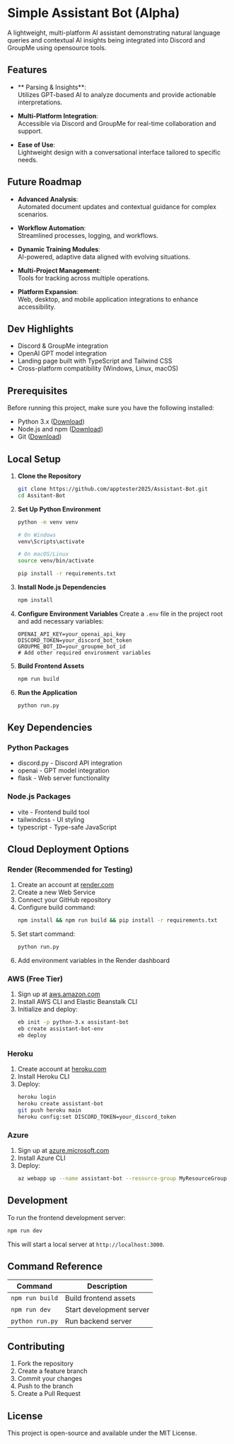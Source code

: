 # Simple Assistant Bot (Alpha)

A lightweight, multi-platform AI assistant demonstrating natural language queries and contextual AI insights being integrated into Discord and GroupMe using opensource tools.

## Features

- ** Parsing & Insights**:  
  Utilizes GPT-based AI to analyze documents and provide actionable interpretations.  

- **Multi-Platform Integration**:  
  Accessible via Discord and GroupMe for real-time collaboration and support.

- **Ease of Use**:  
  Lightweight design with a conversational interface tailored to specific needs.

## Future Roadmap

- **Advanced Analysis**:  
  Automated document updates and contextual guidance for complex scenarios.

- **Workflow Automation**:  
  Streamlined processes, logging, and workflows.

- **Dynamic Training Modules**:  
  AI-powered, adaptive data aligned with evolving situations.

- **Multi-Project Management**:  
  Tools for tracking across multiple operations.

- **Platform Expansion**:  
  Web, desktop, and mobile application integrations to enhance accessibility.


## Dev Highlights

- Discord & GroupMe integration
- OpenAI GPT model integration
- Landing page built with TypeScript and Tailwind CSS
- Cross-platform compatibility (Windows, Linux, macOS)

## Prerequisites

Before running this project, make sure you have the following installed:

- Python 3.x ([Download](https://python.org))
- Node.js and npm ([Download](https://nodejs.org))
- Git ([Download](https://git-scm.com))

## Local Setup

1. **Clone the Repository**
   ```bash
   git clone https://github.com/apptester2025/Assistant-Bot.git
   cd Assitant-Bot
   ```

2. **Set Up Python Environment**
   ```bash
   python -m venv venv
   
   # On Windows
   venv\Scripts\activate
   
   # On macOS/Linux
   source venv/bin/activate
   
   pip install -r requirements.txt
   ```

3. **Install Node.js Dependencies**
   ```bash
   npm install
   ```

4. **Configure Environment Variables**
   Create a `.env` file in the project root and add necessary variables:
   ```
   OPENAI_API_KEY=your_openai_api_key
   DISCORD_TOKEN=your_discord_bot_token
   GROUPME_BOT_ID=your_groupme_bot_id
   # Add other required environment variables
   ```

5. **Build Frontend Assets**
   ```bash
   npm run build
   ```

6. **Run the Application**
   ```bash
   python run.py
   ```

## Key Dependencies

### Python Packages
- discord.py - Discord API integration
- openai - GPT model integration
- flask - Web server functionality

### Node.js Packages
- vite - Frontend build tool
- tailwindcss - UI styling
- typescript - Type-safe JavaScript

## Cloud Deployment Options

### Render (Recommended for Testing)
1. Create an account at [render.com](https://render.com)
2. Create a new Web Service
3. Connect your GitHub repository
4. Configure build command:
   ```bash
   npm install && npm run build && pip install -r requirements.txt
   ```
5. Set start command:
   ```bash
   python run.py
   ```
6. Add environment variables in the Render dashboard

### AWS (Free Tier)
1. Sign up at [aws.amazon.com](https://aws.amazon.com)
2. Install AWS CLI and Elastic Beanstalk CLI
3. Initialize and deploy:
   ```bash
   eb init -p python-3.x assistant-bot
   eb create assistant-bot-env
   eb deploy
   ```

### Heroku
1. Create account at [heroku.com](https://heroku.com)
2. Install Heroku CLI
3. Deploy:
   ```bash
   heroku login
   heroku create assistant-bot
   git push heroku main
   heroku config:set DISCORD_TOKEN=your_discord_token
   ```

### Azure
1. Sign up at [azure.microsoft.com](https://azure.microsoft.com)
2. Install Azure CLI
3. Deploy:
   ```bash
   az webapp up --name assistant-bot --resource-group MyResourceGroup --runtime "PYTHON|3.9"
   ```

## Development

To run the frontend development server:
```bash
npm run dev
```

This will start a local server at `http://localhost:3000`.

## Command Reference

| Command | Description |
|---------|-------------|
| `npm run build` | Build frontend assets |
| `npm run dev` | Start development server |
| `python run.py` | Run backend server |

## Contributing

1. Fork the repository
2. Create a feature branch
3. Commit your changes
4. Push to the branch
5. Create a Pull Request

## License

This project is open-source and available under the MIT License.
